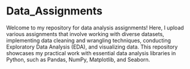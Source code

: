 # Data_Assignments
Welcome to my repository for data analysis assignments! Here, I upload various assignments that involve working with diverse datasets, implementing data cleaning and wrangling techniques, conducting Exploratory Data Analysis (EDA), and visualizing data. This repository showcases my practical work with essential data analysis libraries in Python, such as Pandas, NumPy, Matplotlib, and Seaborn.
